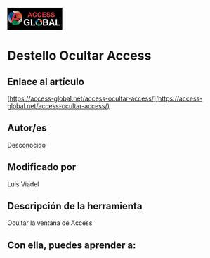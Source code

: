﻿![Access-global](/blob/main/Images/Logo1.png)
# Destello Ocultar Access
## Enlace al artículo
[https://access-global.net/access-ocultar-access/](https://access-global.net/access-ocultar-access/)
## Autor/es
Desconocido
## Modificado por
Luis Viadel
## Descripción de la herramienta
Ocultar la ventana de Access
## Con ella, puedes aprender a:


